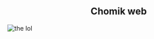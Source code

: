 <div align="center">
  <h2>Chomik web</h2>
</div>
<img alt="the lol" src="https://media.discordapp.net/attachments/941690387855212594/1086326880963145849/2023-03-17_17-19-18_online-video-cutter.com_1.gif">
